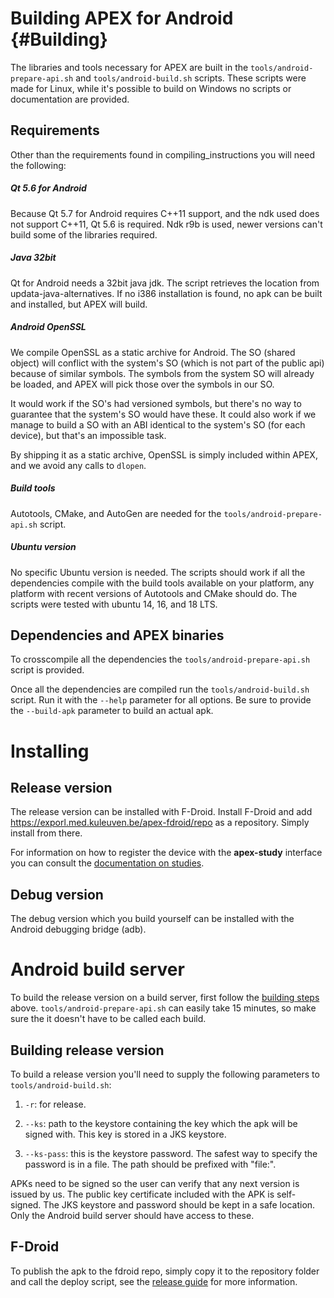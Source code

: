 Building APEX for Android {#Building}
=====================================

The libraries and tools necessary for APEX are built in the
`tools/android-prepare-api.sh` and `tools/android-build.sh` scripts. These
scripts were made for Linux, while it's possible to build on Windows no scripts
or documentation are provided.

Requirements
------------

Other than the requirements found in compiling_instructions you will need the
following:

##### Qt 5.6 for Android

Because Qt 5.7 for Android requires C++11 support, and the ndk used does not
support C++11, Qt 5.6 is required. Ndk r9b is used, newer versions can't build
some of the libraries required.

##### Java 32bit

Qt for Android needs a 32bit java jdk. The script retrieves the location from
updata-java-alternatives. If no i386 installation is found, no apk can be built
and installed, but APEX will build.

##### Android OpenSSL

We compile OpenSSL as a static archive for Android. The SO (shared object) will
conflict with the system's SO (which is not part of the public api) because of
similar symbols. The symbols from the system SO will already be loaded, and APEX
will pick those over the symbols in our SO.

It would work if the SO's had versioned symbols, but there's no way to guarantee
that the system's SO would have these. It could also work if we manage to build
a SO with an ABI identical to the system's SO (for each device), but that's an
impossible task.

By shipping it as a static archive, OpenSSL is simply included within APEX, and
we avoid any calls to `dlopen`.

##### Build tools

Autotools, CMake, and AutoGen are needed for the `tools/android-prepare-api.sh` script.

##### Ubuntu version

No specific Ubuntu version is needed. The scripts should work if all the
dependencies compile with the build tools available on your platform, any
platform with recent versions of Autotools and CMake should do. The scripts were
tested with ubuntu 14, 16, and 18 LTS.

Dependencies and APEX binaries
------------------------------

To crosscompile all the dependencies the `tools/android-prepare-api.sh` script
is provided.

Once all the dependencies are compiled run the `tools/android-build.sh`
script. Run it with the `--help` parameter for all options. Be sure to
provide the `--build-apk` parameter to build an actual apk.

Installing
==========

Release version
---------------

The release version can be installed with F-Droid. Install F-Droid and add
https://exporl.med.kuleuven.be/apex-fdroid/repo as a repository. Simply install
from there.

For information on how to register the device with the **apex-study** interface
you can consult the [documentation on studies](../../studies/index.md).

Debug version
-------------

The debug version which you build yourself can be installed with the Android
debugging bridge (adb).

Android build server
====================

To build the release version on a build server, first follow the [building
steps](#Building) above. `tools/android-prepare-api.sh` can easily take 15
minutes, so make sure the it doesn't have to be called each build.

Building release version
------------------------

To build a release version you'll need to supply the following parameters to
`tools/android-build.sh`:

1. `-r`: for release.

2. `--ks`: path to the keystore containing the key which the apk will be signed
   with. This key is stored in a JKS keystore.

3. `--ks-pass`: this is the keystore password. The safest way to specify the
   password is in a file. The path should be prefixed with "file:".

APKs need to be signed so the user can verify that any next version is issued by
us. The public key certificate included with the APK is self-signed. The JKS
keystore and password should be kept in a safe location. Only the Android build
server should have access to these.

F-Droid
-------

To publish the apk to the fdroid repo, simply copy it to the repository folder
and call the deploy script, see the [release
guide](apex-release-guide.md) for more information.
